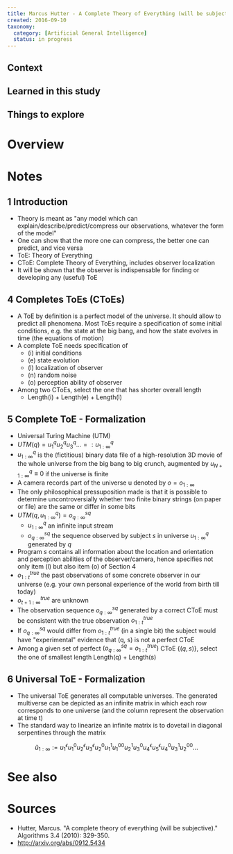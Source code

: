 ```yaml
---
title: Marcus Hutter - A Complete Theory of Everything (will be subjective) (2010)
created: 2016-09-10
taxonomy:
  category: [Artificial General Intelligence]
  status: in progress
---
```


## Context

## Learned in this study

## Things to explore

# Overview

# Notes
## 1 Introduction
* Theory is meant as "any model which can explain/describe/predict/compress our observations, whatever the form of the model"
* One can show that the more one can compress, the better one can predict, and vice versa
* ToE: Theory of Everything
* CToE: Complete Theory of Everything, includes observer localization
* It will be shown that the observer is indispensable for finding or developing any (useful) ToE

## 4 Completes ToEs (CToEs)
* A ToE by definition is a perfect model of the universe. It should allow to predict all phenomena. Most ToEs require a specification of some initial conditions, e.g. the state at the big bang, and how the state evolves in time (the equations of motion)
* A complete ToE needs specification of
	* (i) initial conditions
	* (e) state evolution
	* (l) localization of observer
	* (n) random noise
	* (o) perception ability of observer
* Among two CToEs, select the one that has shorter overall length
	* Length(i) + Length(e) + Length(l)

## 5 Complete ToE - Formalization
* Universal Turing Machine (UTM)
* $UTM(q) = u^q_1u^q_2u^q_3... =: u^q_{1:\infty}$
* $u^q_{1:\infty}$ is the (fictitious) binary data file of a high-resolution 3D movie of the whole universe from the big bang to big crunch, augmented by $u^q_{N+1:\infty} \equiv 0$ if the universe is finite
* A camera records part of the universe u denoted by $o = o_{1:\infty}$
* The only philosophical pressuposition made is that it is possible to determine uncontroversially whether two finite binary strings (on paper or file) are the same or differ in some bits
* $UTM(q, u^q_{1:\infty}) = o^{sq}_{q:\infty}$
	* $u^q_{1:\infty}$ an infinite input stream
	* $o^{sq}_{q:\infty}$ the sequence observed by subject $s$ in universe $u^q_{1:\infty}$ generated by $q$
* Program $s$ contains all information about the location and orientation and perception abilities of the observer/camera, hence specifies not only item (l) but also item (o) of Section 4
* $o^{true}_{1:t}$ the past observations of some concrete observer in our universe (e.g. your own personal experience of the world from birth till today)
* $o^{true}_{t+1:\infty}$ are unknown
* The observation sequence $o^{sq}_{q:\infty}$ generated by a correct CToE must be consistent with the true observation $o^{true}_{1:t}$
* If $o^{sq}_{q:\infty}$ would differ from $o^{true}_{1:t}$ (in a single bit) the subject would have "experimental" evidence that (q, s) is not a perfect CToE
* Among a given set of perfect $(o^{sq}_{q:\infty} = o^{true}_{1:t})$ CToE $\{(q, s)\}$, select the one of smallest length Length(q) + Length(s)

## 6 Universal ToE - Formalization
* The universal ToE generates all computable universes. The generated multiverse can be depicted as an infinite matrix in which each row corresponds to one universe (and the column represent the observation at time t)
* The standard way to linearize an infinite matrix is to dovetail in diagonal serpentines through the matrix

$$\breve{u}_{1:\infty} :=
u^\epsilon_1
u^0_1
u^\epsilon_2
u^\epsilon_3
u^0_2
u^1_1
u^{00}_1
u^1_2
u^0_3
u^\epsilon_4
u^\epsilon_5
u^0_4
u^1_3
u^{00}_2
...$$

# See also

# Sources
* Hutter, Marcus. "A complete theory of everything (will be subjective)." Algorithms 3.4 (2010): 329-350.
* http://arxiv.org/abs/0912.5434